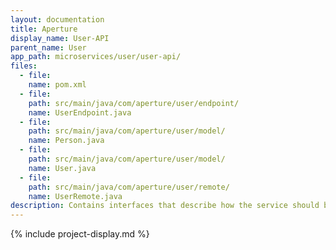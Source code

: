 ```yaml
---
layout: documentation
title: Aperture
display_name: User-API
parent_name: User
app_path: microservices/user/user-api/
files:
  - file:
    name: pom.xml
  - file:
    path: src/main/java/com/aperture/user/endpoint/
    name: UserEndpoint.java
  - file:
    path: src/main/java/com/aperture/user/model/
    name: Person.java
  - file:
    path: src/main/java/com/aperture/user/model/
    name: User.java
  - file:
    path: src/main/java/com/aperture/user/remote/
    name: UserRemote.java
description: Contains interfaces that describe how the service should behave.
---
```

{% include project-display.md %}